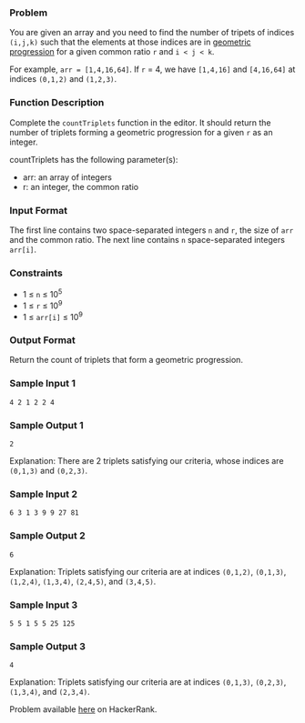 ### Problem

You are given an array and you need to find the number of tripets of indices `(i,j,k)` such that the elements at those indices are in [geometric progression](https://en.wikipedia.org/wiki/Geometric_progression) for a given common ratio `r` and `i < j < k`.

For example, `arr = [1,4,16,64]`. If `r` = 4, we have `[1,4,16]` and `[4,16,64]` at indices `(0,1,2)` and `(1,2,3)`.

### Function Description

Complete the `countTriplets` function in the editor. It should return the number of triplets forming a geometric progression for a given `r` as an integer.

countTriplets has the following parameter(s):

- arr: an array of integers
- r: an integer, the common ratio

### Input Format

The first line contains two space-separated integers `n` and `r`, the size of `arr` and the common ratio. 
The next line contains `n` space-separated integers `arr[i]`.

### Constraints

- 1 ≤ `n` ≤ 10<sup>5</sup>
- 1 ≤ `r` ≤ 10<sup>9</sup>
- 1 ≤ `arr[i]` ≤ 10<sup>9</sup>

### Output Format

Return the count of triplets that form a geometric progression.

### Sample Input 1

`
4 2
1 2 2 4
`

### Sample Output 1

`2`

Explanation: There are 2 triplets satisfying our criteria, whose indices are `(0,1,3)` and `(0,2,3)`.


### Sample Input 2

`
6 3
1 3 9 9 27 81
`

### Sample Output 2

`6`

Explanation: Triplets satisfying our criteria are at indices `(0,1,2)`, `(0,1,3)`, `(1,2,4)`, `(1,3,4)`, `(2,4,5)`, and `(3,4,5)`.


### Sample Input 3

`
5 5
1 5 5 25 125
`

### Sample Output 3

`4`

Explanation: Triplets satisfying our criteria are at indices `(0,1,3)`, `(0,2,3)`, `(1,3,4)`, and `(2,3,4)`.


Problem available [here](https://www.hackerrank.com/challenges/count-triplets-1/problem) on HackerRank.
